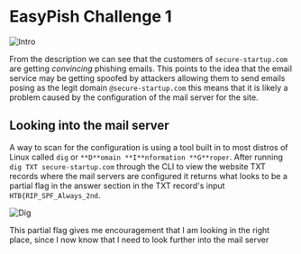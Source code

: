 # EasyPish Challenge 1
![Intro](/Images/Intro.png)

From the description we can see that the customers of `secure-startup.com` are getting *convincing* phishing emails.
This points to the idea that the email service may be getting spoofed by attackers allowing them to send emails posing
as the legit domain `@secure-startup.com` this means that it is likely a problem caused by the configuration of the
mail server for the site. 

## Looking into the mail server
A way to scan for the configuration is using a tool built in to most distros of Linux called
`dig` or `**D**omain **I**nformation **G**roper`. After running `dig TXT secure-startup.com` through the CLI to view
the website TXT records where the mail servers are configured it returns what looks to be a partial flag in the 
answer section in the TXT record's input `HTB{RIP_SPF_Always_2nd`.

![Dig](/Images/digScan.png)

This partial flag gives me encouragement that I am looking in the right place, since I now know that I need to look
further into the mail server
